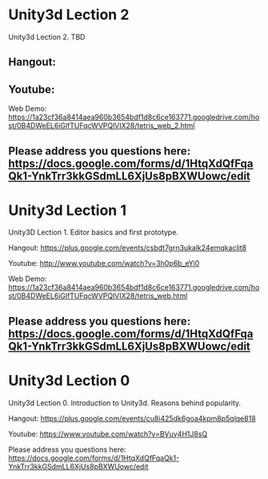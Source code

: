 Unity3d Lection 2
=================

Unity3d Lection 2. TBD

Hangout:
-

Youtube:
-

Web Demo:
https://1a23cf36a8414aea960b3654bdf1d8c6ce163771.googledrive.com/host/0B4DWeEL6iGlfTUFqcWVPQlVIX28/tetris_web_2.html

Please address you questions here:
https://docs.google.com/forms/d/1HtqXdQfFqaQk1-YnkTrr3kkGSdmLL6XjUs8pBXWUowc/edit
--------------------------------------------------------------------

Unity3d Lection 1
=================

Unity3D Lection 1. Editor basics and first prototype.

Hangout:
https://plus.google.com/events/csbdt7grn3ukalk24emqkaclit8

Youtube:
http://www.youtube.com/watch?v=3h0p6b_eYi0

Web Demo:
https://1a23cf36a8414aea960b3654bdf1d8c6ce163771.googledrive.com/host/0B4DWeEL6iGlfTUFqcWVPQlVIX28/tetris_web.html

Please address you questions here:
https://docs.google.com/forms/d/1HtqXdQfFqaQk1-YnkTrr3kkGSdmLL6XjUs8pBXWUowc/edit
--------------------------------------------------------------------

Unity3d Lection 0
=================

Unity3d Lection 0. Introduction to Unity3d. Reasons behind popularity.

Hangout:
https://plus.google.com/events/cu8i425dk6goa4kpm8p5qlqe818

Youtube:
https://www.youtube.com/watch?v=BVuy4H1J8sQ

Please address you questions here:
https://docs.google.com/forms/d/1HtqXdQfFqaQk1-YnkTrr3kkGSdmLL6XjUs8pBXWUowc/edit